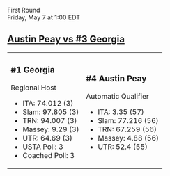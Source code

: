 First Round  
Friday, May 7 at 1:00 EDT
## [Austin Peay vs #3 Georgia](https://www.ncaa.com/game/5833663) 

<table><tr><td>  

### #1 Georgia  

Regional Host  
- ITA: 74.012 (3)  
- Slam: 97.805 (3)  
- TRN: 94.007 (3)  
- Massey: 9.29 (3)  
- UTR: 64.69 (3)  
- USTA Poll: 3  
- Coached Poll: 3  

</td><td>  

### #4 Austin Peay  

Automatic Qualifier  
- ITA: 3.35 (57)  
- Slam: 77.216 (56)  
- TRN: 67.259 (56)  
- Massey: 4.88 (56)  
- UTR: 52.4 (55)  

</td></tr></table>  